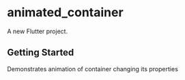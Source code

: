 # animated_container

A new Flutter project.

## Getting Started

Demonstrates animation of container changing its properties

